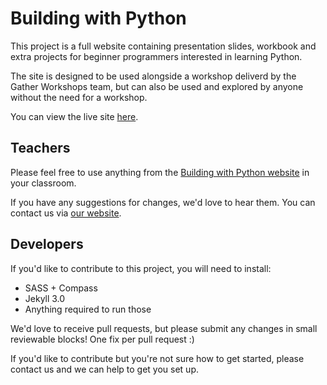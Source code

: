 # Building with Python

This project is a full website containing presentation slides, workbook and extra projects for beginner programmers interested in learning Python.

The site is designed to be used alongside a workshop deliverd by the Gather Workshops team, but can also be used and explored by anyone without the need for a workshop.

You can view the live site [here](http://nzgather.github.io/Building-with-Python).




## Teachers

Please feel free to use anything from the [Building with Python website](http://nzgather.github.io/Building-with-Python) in your classroom. 

If you have any suggestions for changes, we'd love to hear them. You can contact us via [our website](http://gathergather.co.nz/workshops/contact/).





## Developers

If you'd like to contribute to this project, you will need to install:

- SASS + Compass
- Jekyll 3.0
- Anything required to run those

We'd love to receive pull requests, but please submit any changes in small reviewable blocks! One fix per pull request :)

If you'd like to contribute but you're not sure how to get started, please contact us and we can help to get you set up.



